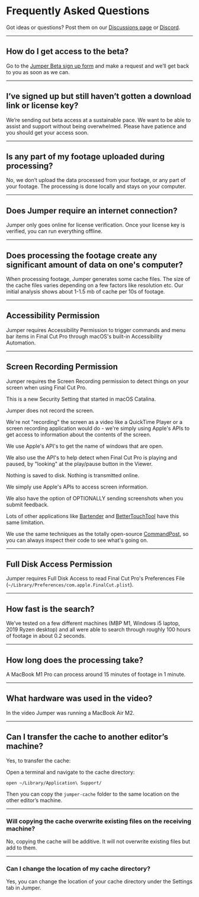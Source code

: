 # Frequently Asked Questions

Got ideas or questions? Post them on our [Discussions page](https://github.com/GetJumper/docs/discussions) or [Discord](https://discord.com/invite/3JFNYAfwSb).

---

## How do I get access to the beta?

Go to the [Jumper Beta sign up form](https://forms.gle/Rk6ZezAaVzKPanH46) and make a request and we’ll get back to you as soon as we can.

---

##  I’ve signed up but still haven’t gotten a download link or license key?

We’re sending out beta access at a sustainable pace. We want to be able to assist and support without being overwhelmed. Please have patience and you should get your access soon.

---

## Is any part of my footage uploaded during processing?

No, we don’t upload the data processed from your footage, or any part of your footage. The processing is done locally and stays on your computer.

---

## Does Jumper require an internet connection?

Jumper only goes online for license verification. Once your license key is verified, you can run everything offline.

---

## Does processing the footage create any significant amount of data on one's computer?

When processing footage, Jumper generates some cache files. The size of the cache files varies depending on a few factors like resolution etc. Our initial analysis shows about 1-1.5 mb of cache per 10s of footage.

---

## Accessibility Permission

Jumper requires Accessibility Permission to trigger commands and menu bar items in Final Cut Pro through macOS's built-in Accessibility Automation.

---

## Screen Recording Permission

Jumper requires the Screen Recording permission to detect things on your screen when using Final Cut Pro.

This is a new Security Setting that started in macOS Catalina.

Jumper does not record the screen.

We're not "recording" the screen as a video like a QuickTime Player or a screen recording application would do - we're simply using Apple's APIs to get access to information about the contents of the screen.

We use Apple's API's to get the name of windows that are open.

We also use the API's to help detect when Final Cut Pro is playing and paused, by "looking" at the play/pause button in the Viewer.

Nothing is saved to disk. Nothing is transmitted online.

We simply use Apple's APIs to access screen information.

We also have the option of OPTIONALLY sending screenshots when you submit feedback.

Lots of other applications like [Bartender](https://www.macbartender.com/Screen-Recording-Permission/) and [BetterTouchTool](https://folivora.ai/blog/post/13011/) have this same limitation.

We use the same techniques as the totally open-source [CommandPost](https://commandpost.io), so you can always inspect their code to see what's going on.

---

## Full Disk Access Permission

Jumper requires Full Disk Access to read Final Cut Pro's Preferences File (`~/Library/Preferences/com.apple.FinalCut.plist`).

---

## How fast is the search?

We’ve tested on a few different machines (MBP M1, Windows i5 laptop, 2019 Ryzen desktop) and all were able to search through roughly 100 hours of footage in about 0.2 seconds.

---

## How long does the processing take?

A MacBook M1 Pro can process around 15 minutes of footage in 1 minute.

---

## What hardware was used in the video?

In the video Jumper was running a MacBook Air M2.

---

## Can I transfer the cache to another editor’s machine?

Yes, to transfer the cache:

Open a terminal and navigate to the cache directory:

`open ~/Library/Application\ Support/`

Then you can copy the `jumper-cache` folder to the same location on the other editor’s machine.

---

### Will copying the cache overwrite existing files on the receiving machine?

No, copying the cache will be additive. It will not overwrite existing files but add to them.

---

### Can I change the location of my cache directory?

Yes, you can change the location of your cache directory under the Settings tab in Jumper.